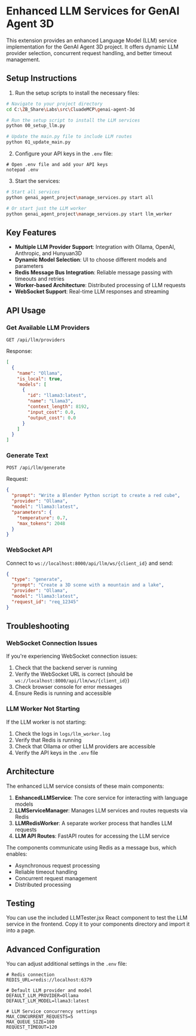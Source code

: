 # Enhanced LLM Services for GenAI Agent 3D

This extension provides an enhanced Language Model (LLM) service implementation for the GenAI Agent 3D project. It offers dynamic LLM provider selection, concurrent request handling, and better timeout management.

## Setup Instructions

1. Run the setup scripts to install the necessary files:

```bash
# Navigate to your project directory
cd C:\ZB_Share\Labs\src\CluadeMCP\genai-agent-3d

# Run the setup script to install the LLM services
python 00_setup_llm.py

# Update the main.py file to include LLM routes
python 01_update_main.py
```

2. Configure your API keys in the `.env` file:

```
# Open .env file and add your API keys
notepad .env
```

3. Start the services:

```bash
# Start all services
python genai_agent_project\manage_services.py start all

# Or start just the LLM worker
python genai_agent_project\manage_services.py start llm_worker
```

## Key Features

- **Multiple LLM Provider Support**: Integration with Ollama, OpenAI, Anthropic, and Hunyuan3D
- **Dynamic Model Selection**: UI to choose different models and parameters
- **Redis Message Bus Integration**: Reliable message passing with timeouts and retries
- **Worker-based Architecture**: Distributed processing of LLM requests
- **WebSocket Support**: Real-time LLM responses and streaming

## API Usage

### Get Available LLM Providers

```http
GET /api/llm/providers
```

Response:

```json
[
  {
    "name": "Ollama",
    "is_local": true,
    "models": [
      {
        "id": "llama3:latest",
        "name": "Llama3",
        "context_length": 8192,
        "input_cost": 0.0,
        "output_cost": 0.0
      }
    ]
  }
]
```

### Generate Text

```http
POST /api/llm/generate
```

Request:

```json
{
  "prompt": "Write a Blender Python script to create a red cube",
  "provider": "Ollama",
  "model": "llama3:latest",
  "parameters": {
    "temperature": 0.7,
    "max_tokens": 2048
  }
}
```

### WebSocket API

Connect to `ws://localhost:8000/api/llm/ws/{client_id}` and send:

```json
{
  "type": "generate",
  "prompt": "Create a 3D scene with a mountain and a lake",
  "provider": "Ollama",
  "model": "llama3:latest",
  "request_id": "req_12345"
}
```

## Troubleshooting

### WebSocket Connection Issues

If you're experiencing WebSocket connection issues:

1. Check that the backend server is running
2. Verify the WebSocket URL is correct (should be `ws://localhost:8000/api/llm/ws/{client_id}`)
3. Check browser console for error messages
4. Ensure Redis is running and accessible

### LLM Worker Not Starting

If the LLM worker is not starting:

1. Check the logs in `logs/llm_worker.log`
2. Verify that Redis is running
3. Check that Ollama or other LLM providers are accessible
4. Verify the API keys in the `.env` file

## Architecture

The enhanced LLM service consists of these main components:

1. **EnhancedLLMService**: The core service for interacting with language models
2. **LLMServiceManager**: Manages LLM services and routes requests via Redis
3. **LLMRedisWorker**: A separate worker process that handles LLM requests
4. **LLM API Routes**: FastAPI routes for accessing the LLM service

The components communicate using Redis as a message bus, which enables:

- Asynchronous request processing
- Reliable timeout handling
- Concurrent request management
- Distributed processing

## Testing

You can use the included LLMTester.jsx React component to test the LLM service in the frontend. Copy it to your components directory and import it into a page.

## Advanced Configuration

You can adjust additional settings in the `.env` file:

```
# Redis connection
REDIS_URL=redis://localhost:6379

# Default LLM provider and model
DEFAULT_LLM_PROVIDER=Ollama
DEFAULT_LLM_MODEL=llama3:latest

# LLM Service concurrency settings
MAX_CONCURRENT_REQUESTS=5
MAX_QUEUE_SIZE=100
REQUEST_TIMEOUT=120
```
